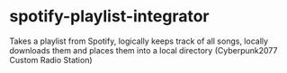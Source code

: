# spotify-playlist-integrator
Takes a playlist from Spotify, logically keeps track of all songs, locally downloads them and places them into a local directory (Cyberpunk2077 Custom Radio Station)
